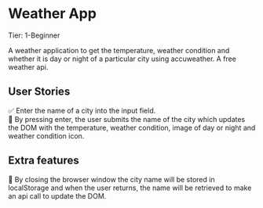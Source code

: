 # <b> Weather App </b>

Tier: 1-Beginner

A weather application to get the temperature, weather condition and whether it is day or night of a particular city using accuweather. A free weather api.

## User Stories

 ✅ Enter the name of a city into the input field. <br>
 🔳 By pressing enter, the user submits the name of the city which updates the DOM with the temperature, weather condition, image of day or night and weather condition icon. <br>

## Extra features

 🔳 By closing the browser window the city name will be stored in localStorage and when the user returns, the name will be retrieved to make an api call to update the DOM.
